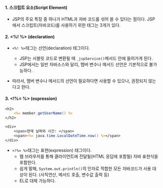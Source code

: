 
#### 1. 스크립트 요소(Script Element)

- JSP의 주요 특징 중 하나가 HTML과 자바 코드를 섞어 쓸 수 있다는 점이다. JSP에서 스크립트(자바코드)를 사용하기 위한 태그는 3개가 있다.


#### 2. <%! %> (declaration)

- `<%! %>`태그는 선언(declaration) 태그이다. 
	- JSP는 서블릿 코드로 변환될 때 `_jspService()`메서드 안에 들어가게 된다. 
	- JSP에서는 일반 자바소스와 달리, 멤버 변수나 메서드 선언은 기본적으로 불가능하다.

- 따라서, 멤버 변수나 메서드의 선언이 필요하다면 사용할 수 있으나, 권장되지 않는다고 한다.


#### 3. <!%= %> (expression)
```jsp
<h2>
	<%= member.getUserName() %>
</h2>

<div>
	<span>현재 날짜와 시간: </span>
	<span><%= java.time.LocalDateTime.now() %></span>
</div>
```
- `<!%= %>`태그는 표현(expression) 태그이다.
	- 웹 브라우저를 통해 클라이언트에 전달될(HTML 응답에 포함될) 자바 표현식을 포함한다.
	- 쉽게 말해, `System.out.println()`의 인자로 적합한 모든 자바코드가 사용 대상이 된다. (사칙연산, 메서드 호출, 변수값 출력 등)
	- EL로 대체 가능하다.


